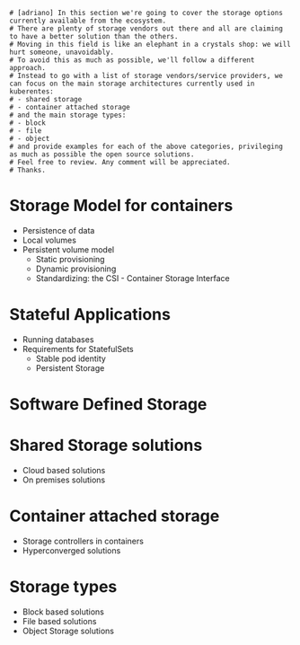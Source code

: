     # [adriano] In this section we're going to cover the storage options currently available from the ecosystem.
    # There are plenty of storage vendors out there and all are claiming to have a better solution than the others.
    # Moving in this field is like an elephant in a crystals shop: we will hurt someone, unavoidably.
    # To avoid this as much as possible, we'll follow a different approach. 
    # Instead to go with a list of storage vendors/service providers, we can focus on the main storage architectures currently used in kuberentes:
    # - shared storage
    # - container attached storage
    # and the main storage types:
    # - block
    # - file
    # - object
    # and provide examples for each of the above categories, privileging as much as possible the open source solutions.  
    # Feel free to review. Any comment will be appreciated.
    # Thanks.

# Storage Model for containers

- Persistence of data
- Local volumes
- Persistent volume model
  - Static provisioning
  - Dynamic provisioning
  - Standardizing: the CSI - Container Storage Interface

# Stateful Applications

- Running databases
- Requirements for StatefulSets
  - Stable pod identity
  - Persistent Storage

# Software Defined Storage

# Shared Storage solutions

- Cloud based solutions
- On premises solutions

# Container attached storage

- Storage controllers in containers
- Hyperconverged solutions

# Storage types

- Block based solutions
- File based solutions
- Object Storage solutions





